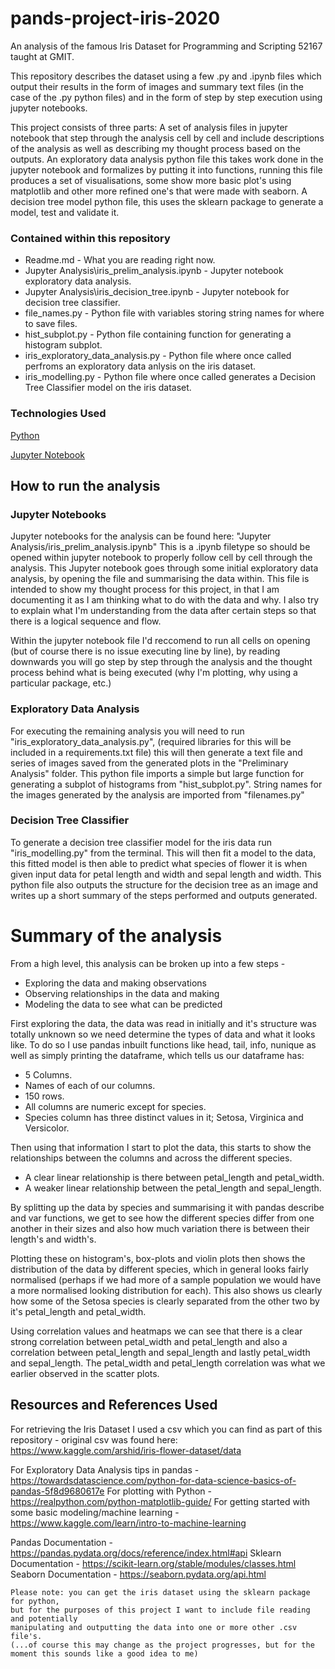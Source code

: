 # pands-project-iris-2020
An analysis of the famous Iris Dataset for Programming and Scripting 52167 taught at GMIT.

This repository describes the dataset using a few .py and .ipynb files which output their results in the form of images and summary text files (in the case of the .py python files) and in the form of step by step execution using jupyter notebooks.

This project consists of three parts:
  A set of analysis files in jupyter notebook that step through the analysis cell by cell and include descriptions of the analysis as   well as describing my thought process based on the outputs.
  An exploratory data analysis python file this takes work done in the jupyter notebook and formalizes by putting it into functions, running this file produces a set of visualisations, some show more basic plot's using matplotlib and other more refined one's that were made with seaborn.
  A decision tree model python file, this uses the sklearn package to generate a model, test and validate it.
  
### Contained within this repository
* Readme.md - What you are reading right now.
* Jupyter Analysis\iris_prelim_analysis.ipynb - Jupyter notebook exploratory data analysis.
* Jupyter Analysis\iris_decision_tree.ipynb - Jupyter notebook for decision tree classifier.
* file_names.py - Python file with variables storing string names for where to save files.
* hist_subplot.py - Python file containing function for generating a histogram subplot.
* iris_exploratory_data_analysis.py - Python file where once called perfroms an exploratory data anlysis on the iris dataset.
* iris_modelling.py - Python file where once called generates a Decision Tree Classifier model on the iris dataset.

### Technologies Used
  [Python](https://www.python.org/)
 
  [Jupyter Notebook](https://jupyter.org/)


## How to run the analysis

### Jupyter Notebooks
Jupyter notebooks for the analysis can be found here: "Jupyter Analysis/iris_prelim_analysis.ipynb" 
This is a .ipynb filetype so should be opened within jupyter notebook to properly follow cell by cell through the analysis.
This Jupyter notebook goes through some initial exploratory data analysis, by opening the file and summarising the data within.
This file is intended to show my thought process for this project, in that I am documenting it as I am thinking what to do with the data and why. I also try to explain what I'm understanding from the data after certain steps so that there is a logical sequence and flow.

Within the jupyter notebook file I'd reccomend to run all cells on opening (but of course there is no issue executing line by line), by reading downwards you will go step by step through the analysis and the thought process behind what is being executed (why I'm plotting, why using a particular package, etc.)


### Exploratory Data Analysis
For executing the remaining analysis you will need to run "iris_exploratory_data_analysis.py", (required libraries for this will be included in a requirements.txt file) this will then generate a text file and series of images saved from the generated plots in the "Preliminary Analysis" folder.
This python file imports a simple but large function for generating a subplot of histograms from "hist_subplot.py".
String names for the images generated by the analysis are imported from "filenames.py"

### Decision Tree Classifier
To generate a decision tree classifier model for the iris data run "iris_modelling.py" from the terminal.
This will then fit a model to the data, this fitted model is then able to predict what species of flower it is when given input data for petal length and width and sepal length and width.
This python file also outputs the structure for the decision tree as an image and writes up a short summary of the steps performed and outputs generated.

# Summary of the analysis
From a high level, this analysis can be broken up into a few steps -
* Exploring the data and making observations
* Observing relationships in the data and making 
* Modeling the data to see what can be predicted

First exploring the data, the data was read in initially and it's structure was totally unknown so we need determine the types of data and what it looks like. To do so I use pandas inbuilt functions like head, tail, info, nunique as well as simply printing the dataframe, which tells us our dataframe has:
* 5 Columns.
* Names of each of our columns.
* 150 rows.
* All columns are numeric except for species.
* Species column has three distinct values in it; Setosa, Virginica and Versicolor.

Then using that information I start to plot the data, this starts to show the relationships between the columns and across the different species.
* A clear linear relationship is there between petal_length and petal_width.
* A weaker linear relationship between the petal_length and sepal_length.

By splitting up the data by species and summarising it with pandas describe and var functions, we get to see how the different species differ from one another in their sizes and also how much variation there is between their length's and width's.

Plotting these on histogram's, box-plots and violin plots then shows the distribution of the data by different species, which in general looks fairly normalised (perhaps if we had more of a sample population we would have a more normalised looking distribution for each). This also shows us clearly how some of the Setosa species is clearly separated from the other two by it's petal_length and petal_width.

Using correlation values and heatmaps we can see that there is a clear strong correlation between petal_width and petal_length and also a correlation between petal_length and sepal_length and lastly petal_width and sepal_length. The petal_width and petal_length correlation was what we earlier observed in the scatter plots. 



## Resources and References Used
For retrieving the Iris Dataset I used a csv which you can find as part of this repository - original csv was found here: https://www.kaggle.com/arshid/iris-flower-dataset/data 

For Exploratory Data Analysis tips in pandas - https://towardsdatascience.com/python-for-data-science-basics-of-pandas-5f8d9680617e
For plotting with Python - https://realpython.com/python-matplotlib-guide/
For getting started with some basic modeling/machine learning - https://www.kaggle.com/learn/intro-to-machine-learning

Pandas Documentation - https://pandas.pydata.org/docs/reference/index.html#api
Sklearn Documentation - https://scikit-learn.org/stable/modules/classes.html
Seaborn Documentation - https://seaborn.pydata.org/api.html


````
Please note: you can get the iris dataset using the sklearn package for python,
but for the purposes of this project I want to include file reading and potentially 
manipulating and outputting the data into one or more other .csv file's.
(...of course this may change as the project progresses, but for the moment this sounds like a good idea to me)
````
